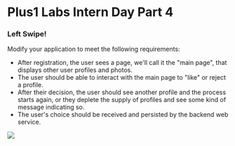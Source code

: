 # Plus1 Labs Intern Day Part 4

### Left Swipe!

Modify your application to meet the following requirements:
* After registration, the user sees a page, we'll call it the "main page", that displays other user profiles and photos.
* The user should be able to interact with the main page to "like" or reject a profile.
* After their decision, the user should see another profile and the process starts again, or they deplete the supply of profiles and 
see some kind of message indicating so.
* The user's choice should be received and persisted by the backend web service. 

![](https://i.redd.it/rtizxpqm07tz.png)
